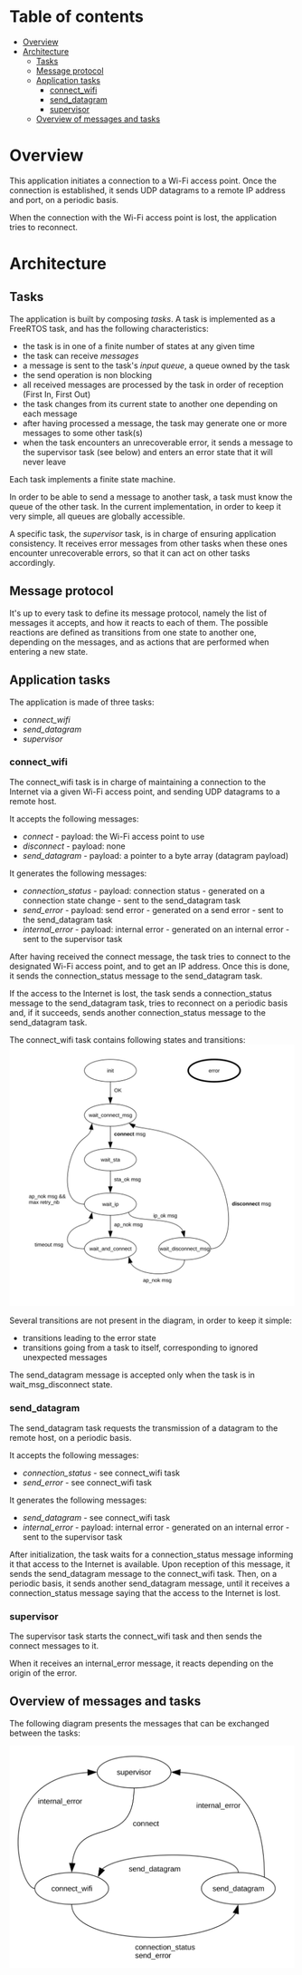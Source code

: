 # Table of contents

* [Overview](#overview)
* [Architecture](#architecture)
  * [Tasks](#tasks)
  * [Message protocol](#messageProtocol)
  * [Application tasks](#applicationTasks)
    * [connect_wifi](#connectWifi)
    * [send_datagram](#sendDatagram)
    * [supervisor](#supervisor)
  * [Overview of messages and tasks](#overviewOfMessagesAndTasks)

<a name="overview"></a>

# Overview

This application initiates a connection to a Wi-Fi access point. Once the connection 
is established, it sends UDP datagrams to a remote IP address and port, on a periodic basis.

When the connection with the Wi-Fi access point is lost, the application tries to reconnect.

<a name="architecture"></a>

# Architecture

<a name="tasks"></a>

## Tasks

The application is built by composing *tasks*. A task is implemented as a FreeRTOS task, and has the following characteristics:
* the task is in one of a finite number of states at any given time
* the task can receive *messages*
* a message is sent to the task's *input queue*, a queue owned by the task
* the send operation is non blocking
* all received messages are processed by the task in order of reception (First In, First Out)
* the task changes from its current state to another one depending on each message
* after having processed a message, the task may generate one or more messages to some other task(s)
* when the task encounters an unrecoverable error, it sends a message to the supervisor task (see below) and enters an error state that it will never leave

Each task implements a finite state machine.

In order to be able to send a message to another task, a task must know the queue of the other task. In the current implementation, in order to keep it very simple, all queues are globally accessible.

A specific task, the *supervisor* task, is in charge of ensuring application consistency. It receives error messages from other tasks when these ones encounter unrecoverable errors, so that it can act on other tasks accordingly.

<a name="messageProtocol"></a>

## Message protocol

It's up to every task to define its message protocol, namely the list of messages it accepts, and how it reacts to each of them. The possible reactions are defined as transitions from one state to another one, depending on the messages, and as actions that are performed when entering a new state.

<a name="applicationTasks"></a>

## Application tasks

The application is made of three tasks:
* *connect_wifi*
* *send_datagram*
* *supervisor*

<a name="connectWifi"></a>

### connect_wifi

The connect_wifi task is in charge of maintaining a connection to the Internet via a given Wi-Fi access point, and sending UDP datagrams to a remote host.

It accepts the following messages:
* *connect* - payload: the Wi-Fi access point to use
* *disconnect* - payload: none
* *send_datagram* - payload: a pointer to a byte array (datagram payload)

It generates the following messages:
* *connection_status* - payload: connection status - generated on a connection state change - sent to the send_datagram task
* *send_error* - payload: send error - generated on a send error - sent to the send_datagram task
* *internal_error* - payload: internal error - generated on an internal error - sent to the supervisor task

After having received the connect message, the task tries to connect to the designated Wi-Fi access point, and to get an IP address. Once this is done, it sends the connection_status message to the send_datagram task.

If the access to the Internet is lost, the task sends a connection_status message to the send_datagram task, tries to reconnect on a periodic basis and, if it succeeds, sends another connection_status message to the send_datagram task.

The connect_wifi task contains following states and transitions:
![](connect_wifi.svg)

Several transitions are not present in the diagram, in order to keep it simple:
* transitions leading to the error state
* transitions going from a task to itself, corresponding to ignored unexpected messages

The send_datagram message is accepted only when the task is in wait_msg_disconnect state.

<a name="sendDatagram"></a>

### send_datagram

The send_datagram task requests the transmission of a datagram to the remote host, on a periodic basis.

It accepts the following messages:
* *connection_status* - see connect_wifi task
* *send_error* - see connect_wifi task

It generates the following messages:
* *send_datagram* - see connect_wifi task
* *internal_error* - payload: internal error - generated on an internal error - sent to the supervisor task

After initialization, the task waits for a connection_status message informing it that access to the Internet is available. Upon reception of this message, it sends the send_datagram message to the connect_wifi task. Then, on a periodic basis, it sends another send_datagram message, until it receives a connection_status message saying that the access to the Internet is lost.

<a name="supervisor"></a>

### supervisor

The supervisor task starts the connect_wifi task and then sends the connect messages to it.

When it receives an internal_error message, it reacts depending on the origin of the error.

<a name="overviewOfMessagesAndTasks"></a>

## Overview of messages and tasks

The following diagram presents the messages that can be exchanged between the tasks:

![](tasks.svg)

